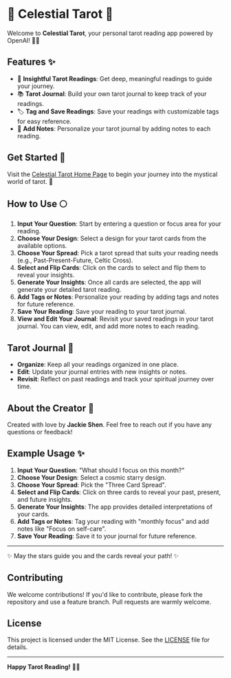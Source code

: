# 🌟 Celestial Tarot 🌙

Welcome to **Celestial Tarot**, your personal tarot reading app powered by OpenAI! 🌌✨

## Features ✨
- 🔮 **Insightful Tarot Readings**: Get deep, meaningful readings to guide your journey.
- 📚 **Tarot Journal**: Build your own tarot journal to keep track of your readings.
- 🏷️ **Tag and Save Readings**: Save your readings with customizable tags for easy reference.
- 📝 **Add Notes**: Personalize your tarot journal by adding notes to each reading.

## Get Started 🌟
Visit the [Celestial Tarot Home Page](https://jackie3668.github.io/celestial-tarot-2.0/) to begin your journey into the mystical world of tarot. 🌠

## How to Use 🌕
1. **Input Your Question**: Start by entering a question or focus area for your reading.
2. **Choose Your Design**: Select a design for your tarot cards from the available options.
3. **Choose Your Spread**: Pick a tarot spread that suits your reading needs (e.g., Past-Present-Future, Celtic Cross).
4. **Select and Flip Cards**: Click on the cards to select and flip them to reveal your insights.
5. **Generate Your Insights**: Once all cards are selected, the app will generate your detailed tarot reading.
6. **Add Tags or Notes**: Personalize your reading by adding tags and notes for future reference.
7. **Save Your Reading**: Save your reading to your tarot journal.
8. **View and Edit Your Journal**: Revisit your saved readings in your tarot journal. You can view, edit, and add more notes to each reading.

## Tarot Journal 🌠
- **Organize**: Keep all your readings organized in one place.
- **Edit**: Update your journal entries with new insights or notes.
- **Revisit**: Reflect on past readings and track your spiritual journey over time.

## About the Creator 🌙
Created with love by **Jackie Shen**. Feel free to reach out if you have any questions or feedback!

## Example Usage ✨
1. **Input Your Question**: "What should I focus on this month?"
2. **Choose Your Design**: Select a cosmic starry design.
3. **Choose Your Spread**: Pick the "Three Card Spread".
4. **Select and Flip Cards**: Click on three cards to reveal your past, present, and future insights.
5. **Generate Your Insights**: The app provides detailed interpretations of your cards.
6. **Add Tags or Notes**: Tag your reading with "monthly focus" and add notes like "Focus on self-care".
7. **Save Your Reading**: Save it to your journal for future reference.

---

✨ May the stars guide you and the cards reveal your path! ✨

## Contributing
We welcome contributions! If you'd like to contribute, please fork the repository and use a feature branch. Pull requests are warmly welcome.

## License
This project is licensed under the MIT License. See the [LICENSE](LICENSE) file for details.

---

**Happy Tarot Reading!** 🌟🔮

